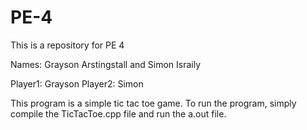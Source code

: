 # PE-4
This is a repository for PE 4

Names: Grayson Arstingstall and Simon Israily

Player1: Grayson
Player2: Simon

This program is a simple tic tac toe game. 
To run the program, simply compile the TicTacToe.cpp file 
and run the a.out file. 

